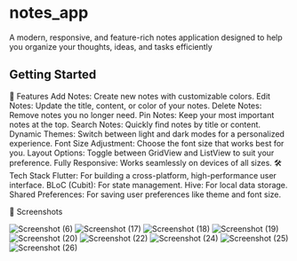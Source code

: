 # notes_app

A modern, responsive, and feature-rich notes application designed to help you organize your thoughts, ideas, and tasks efficiently


## Getting Started

🚀 Features
Add Notes: Create new notes with customizable colors.
Edit Notes: Update the title, content, or color of your notes.
Delete Notes: Remove notes you no longer need.
Pin Notes: Keep your most important notes at the top.
Search Notes: Quickly find notes by title or content.
Dynamic Themes: Switch between light and dark modes for a personalized experience.
Font Size Adjustment: Choose the font size that works best for you.
Layout Options: Toggle between GridView and ListView to suit your preference.
Fully Responsive: Works seamlessly on devices of all sizes.
🛠️ Tech Stack
Flutter: For building a cross-platform, high-performance user interface.
BLoC (Cubit): For state management.
Hive: For local data storage.
Shared Preferences: For saving user preferences like theme and font size.

📸 Screenshots

![Screenshot (6)](https://github.com/user-attachments/assets/a3f3dd39-3fab-401a-86ad-86acfa35689c)
![Screenshot (17)](https://github.com/user-attachments/assets/1aa941fb-ca70-42fa-8c00-3ea3e7d37f89)
![Screenshot (18)](https://github.com/user-attachments/assets/4cca6ff8-7f5f-43f8-b87b-8d9f99e74a71)
![Screenshot (19)](https://github.com/user-attachments/assets/80845062-eb76-4e2b-b780-3656dea5150a)
![Screenshot (20)](https://github.com/user-attachments/assets/dc2d7268-f802-4afa-bb8a-54ba114882d4)
![Screenshot (22)](https://github.com/user-attachments/assets/bfeaad08-7f1e-4e61-8793-01180a7da60f)
![Screenshot (24)](https://github.com/user-attachments/assets/3ab7f2b2-9e03-40d0-9698-769d675380d1)
![Screenshot (25)](https://github.com/user-attachments/assets/397511b7-4d91-4bf4-b261-c643c5a9e0c9)
![Screenshot (26)](https://github.com/user-attachments/assets/db252dfd-7812-47af-b7f6-1db663451e6d)

